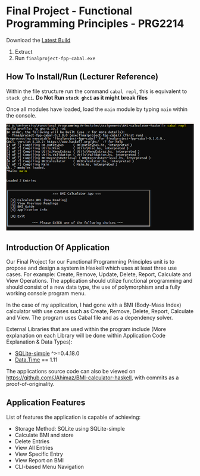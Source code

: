 # Final Project - Functional Programming Principles - PRG2214

Download the [Latest Build](https://github.com/JAhimaz/BMI-calculator-haskell/releases/download/0.1.5.1/BMI-Calculator-Haskell.zip)

1) Extract
2) Run `finalproject-fpp-cabal.exe`

## How To Install/Run (Lecturer Reference)

Within the file structure run the command `cabal repl`, this is equivalent to `stack ghci`. **Do Not Run `stack ghci` as it might break files**

Once all modules have loaded, load the `main` module by typing `main` within the console.

![Console Tutorial](/tutorial_images/run.PNG)

## Introduction Of Application

Our Final Project for our Functional Programming Principles unit is to propose and design a system in Haskell which uses at least three use cases. For example: Create, Remove, Update, Delete, Report, Calculate and View Operations. The application should utilize functional programming and should consist of a new data type, the use of polymorphism and a fully working console program menu.

In the case of my application, I had gone with a BMI (Body-Mass Index) calculator with use cases such as Create, Remove, Delete, Report, Calculate and View.
The program uses Cabal file and as a dependency solver.

External Libraries that are used within the program include (More explanation on each Library will be done within Application Code Explanation & Data Types):
*	[SQLite-simple](https://hackage.haskell.org/package/sqlite-simple) ^>=0.4.18.0
*	[Data.Time](http://hackage.haskell.org/package/time-1.11.1/docs/Data-Time.html) == 1.11

The applications source code can also be viewed on https://github.com/JAhimaz/BMI-calculator-haskell, with commits as a proof-of-originality.

## Application Features

List of features the application is capable of achieving:

* Storage Method: SQLite using SQLite-simple
* Calculate BMI and store
* Delete Entries
* View All Entries
* View Specific Entry
* View Report on BMI
* CLI-based Menu Navigation
